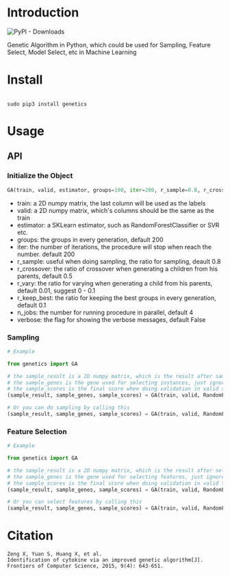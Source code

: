 # Introduction

![PyPI - Downloads](https://img.shields.io/pypi/dm/genetics?color=lightgreen&label=PyPI)

Genetic Algorithm in Python, which could be used for Sampling, Feature Select, Model Select, etc in Machine Learning


# Install

```shell

sudo pip3 install genetics

```

# Usage

## API

### Initialize the Object

```python
GA(train, valid, estimator, groups=100, iter=200, r_sample=0.8, r_crossover=0.5, r_vary=0.01, r_keep_best=0.1, n_jobs=4, verbose=False)
```

- train: a 2D numpy matrix, the last column will be used as the labels
- valid: a 2D numpy matrix, which's columns should be the same as the train
- estimator: a SKLearn estimator, such as RandomForestClassifier or SVR etc.
- groups: the groups in every generation, default 200
- iter: the number of iterations, the procedure will stop when reach the number. default 200
- r_sample: useful when doing sampling, the ratio for sampling, deault 0.8
- r_crossover: the ratio of crossover when generating a children from his parents, default 0.5
- r_vary: the ratio for varying when generating a child from his parents, default 0.01, suggest 0 - 0.1
- r_keep_best: the ratio for keeping the best groups in every generation, default 0.1
- n_jobs: the number for running procedure in parallel, default 4
- verbose: the flag for showing the verbose messages, default False


### Sampling

```python
# Example

from genetics import GA

# the sample_result is a 2D numpy matrix, which is the result after sampling
# the sample_genes is the gene used for selecting instances, just ignore it if you don't need it
# the sample_scores is the final score when doing validation in valid set
(sample_result, sample_genes, sample_scores) = GA(train, valid, RandomForestClassfier).select_instance()

# Or you can do sampling by calling this
(sample_result, sample_genes, sample_scores) = GA(train, valid, RandomForestClassfier).select(axis=0)

```

### Feature Selection

```python
# Example

from genetics import GA

# the sample_result is a 2D numpy matrix, which is the result after selecting feature
# the sample_genes is the gene used for selecting features, just ignore it if you don't need it
# the sample_scores is the final score when doing validation in valid set
(sample_result, sample_genes, sample_scores) = GA(train, valid, RandomForestClassfier).select_feature()

# Or you can select features by calling this
(sample_result, sample_genes, sample_scores) = GA(train, valid, RandomForestClassfier).select(axis=1)

```

# Citation

```
Zeng X, Yuan S, Huang X, et al. 
Identification of cytokine via an improved genetic algorithm[J]. 
Frontiers of Computer Science, 2015, 9(4): 643-651.
```

